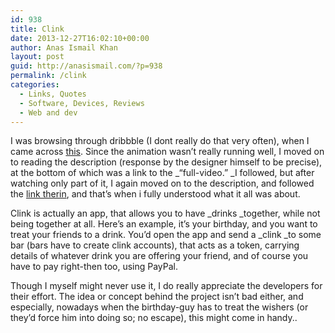```yaml
---
id: 938
title: Clink
date: 2013-12-27T16:02:10+00:00
author: Anas Ismail Khan
layout: post
guid: http://anasismail.com/?p=938
permalink: /clink
categories:
  - Links, Quotes
  - Software, Devices, Reviews
  - Web and dev
---
```

I was browsing through dribbble (I dont really do that very often), when I came across [this](http://dribbble.com/shots/981187-Clink?list=following). Since the animation wasn&#8217;t really running well, I moved on to reading the description (response by the designer himself to be precise), at the bottom of which was a link to the _&#8220;full-video.&#8221; _I followed, but after watching only part of it, I again moved on to the description, and followed the [link therin](http://getclink.co), and that&#8217;s when i fully understood what it all was about.

Clink is actually an app, that allows you to have _drinks _together, while not being together at all. Here&#8217;s an example, it&#8217;s your birthday, and you want to treat your friends to a drink. You&#8217;d open the app and send a _clink _to some bar (bars have to create clink accounts), that acts as a token, carrying details of whatever drink you are offering your friend, and of course you have to pay right-then too, using PayPal.

Though I myself might never use it, I do really appreciate the developers for their effort. The idea or concept behind the project isn&#8217;t bad either, and especially, nowadays when the birthday-guy has to treat the wishers (or they&#8217;d force him into doing so; no escape), this might come in handy..